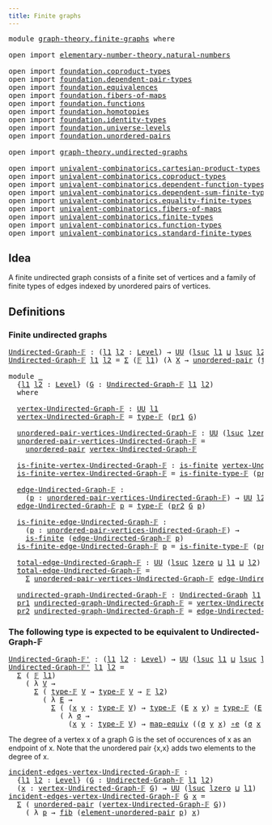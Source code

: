 ```yaml
---
title: Finite graphs
---
```


<pre class="Agda"><a id="39" class="Keyword">module</a> <a id="46" href="graph-theory.finite-graphs.html" class="Module">graph-theory.finite-graphs</a> <a id="73" class="Keyword">where</a>

<a id="80" class="Keyword">open</a> <a id="85" class="Keyword">import</a> <a id="92" href="elementary-number-theory.natural-numbers.html" class="Module">elementary-number-theory.natural-numbers</a>

<a id="134" class="Keyword">open</a> <a id="139" class="Keyword">import</a> <a id="146" href="foundation.coproduct-types.html" class="Module">foundation.coproduct-types</a>
<a id="173" class="Keyword">open</a> <a id="178" class="Keyword">import</a> <a id="185" href="foundation.dependent-pair-types.html" class="Module">foundation.dependent-pair-types</a>
<a id="217" class="Keyword">open</a> <a id="222" class="Keyword">import</a> <a id="229" href="foundation.equivalences.html" class="Module">foundation.equivalences</a>
<a id="253" class="Keyword">open</a> <a id="258" class="Keyword">import</a> <a id="265" href="foundation.fibers-of-maps.html" class="Module">foundation.fibers-of-maps</a>
<a id="291" class="Keyword">open</a> <a id="296" class="Keyword">import</a> <a id="303" href="foundation.functions.html" class="Module">foundation.functions</a>
<a id="324" class="Keyword">open</a> <a id="329" class="Keyword">import</a> <a id="336" href="foundation.homotopies.html" class="Module">foundation.homotopies</a>
<a id="358" class="Keyword">open</a> <a id="363" class="Keyword">import</a> <a id="370" href="foundation.identity-types.html" class="Module">foundation.identity-types</a>
<a id="396" class="Keyword">open</a> <a id="401" class="Keyword">import</a> <a id="408" href="foundation.universe-levels.html" class="Module">foundation.universe-levels</a>
<a id="435" class="Keyword">open</a> <a id="440" class="Keyword">import</a> <a id="447" href="foundation.unordered-pairs.html" class="Module">foundation.unordered-pairs</a>

<a id="475" class="Keyword">open</a> <a id="480" class="Keyword">import</a> <a id="487" href="graph-theory.undirected-graphs.html" class="Module">graph-theory.undirected-graphs</a>

<a id="519" class="Keyword">open</a> <a id="524" class="Keyword">import</a> <a id="531" href="univalent-combinatorics.cartesian-product-types.html" class="Module">univalent-combinatorics.cartesian-product-types</a>
<a id="579" class="Keyword">open</a> <a id="584" class="Keyword">import</a> <a id="591" href="univalent-combinatorics.coproduct-types.html" class="Module">univalent-combinatorics.coproduct-types</a>
<a id="631" class="Keyword">open</a> <a id="636" class="Keyword">import</a> <a id="643" href="univalent-combinatorics.dependent-function-types.html" class="Module">univalent-combinatorics.dependent-function-types</a>
<a id="692" class="Keyword">open</a> <a id="697" class="Keyword">import</a> <a id="704" href="univalent-combinatorics.dependent-sum-finite-types.html" class="Module">univalent-combinatorics.dependent-sum-finite-types</a>
<a id="755" class="Keyword">open</a> <a id="760" class="Keyword">import</a> <a id="767" href="univalent-combinatorics.equality-finite-types.html" class="Module">univalent-combinatorics.equality-finite-types</a>
<a id="813" class="Keyword">open</a> <a id="818" class="Keyword">import</a> <a id="825" href="univalent-combinatorics.fibers-of-maps.html" class="Module">univalent-combinatorics.fibers-of-maps</a>
<a id="864" class="Keyword">open</a> <a id="869" class="Keyword">import</a> <a id="876" href="univalent-combinatorics.finite-types.html" class="Module">univalent-combinatorics.finite-types</a>
<a id="913" class="Keyword">open</a> <a id="918" class="Keyword">import</a> <a id="925" href="univalent-combinatorics.function-types.html" class="Module">univalent-combinatorics.function-types</a>
<a id="964" class="Keyword">open</a> <a id="969" class="Keyword">import</a> <a id="976" href="univalent-combinatorics.standard-finite-types.html" class="Module">univalent-combinatorics.standard-finite-types</a>
</pre>
## Idea

A finite undirected graph consists of a finite set of vertices and a family of finite types of edges indexed by unordered pairs of vertices.

## Definitions

### Finite undirected graphs

<pre class="Agda"><a id="Undirected-Graph-𝔽"></a><a id="1232" href="graph-theory.finite-graphs.html#1232" class="Function">Undirected-Graph-𝔽</a> <a id="1251" class="Symbol">:</a> <a id="1253" class="Symbol">(</a><a id="1254" href="graph-theory.finite-graphs.html#1254" class="Bound">l1</a> <a id="1257" href="graph-theory.finite-graphs.html#1257" class="Bound">l2</a> <a id="1260" class="Symbol">:</a> <a id="1262" href="Agda.Primitive.html#597" class="Postulate">Level</a><a id="1267" class="Symbol">)</a> <a id="1269" class="Symbol">→</a> <a id="1271" href="foundation-core.universe-levels.html#235" class="Primitive">UU</a> <a id="1274" class="Symbol">(</a><a id="1275" href="Agda.Primitive.html#780" class="Primitive">lsuc</a> <a id="1280" href="graph-theory.finite-graphs.html#1254" class="Bound">l1</a> <a id="1283" href="Agda.Primitive.html#810" class="Primitive Operator">⊔</a> <a id="1285" href="Agda.Primitive.html#780" class="Primitive">lsuc</a> <a id="1290" href="graph-theory.finite-graphs.html#1257" class="Bound">l2</a><a id="1292" class="Symbol">)</a>
<a id="1294" href="graph-theory.finite-graphs.html#1232" class="Function">Undirected-Graph-𝔽</a> <a id="1313" href="graph-theory.finite-graphs.html#1313" class="Bound">l1</a> <a id="1316" href="graph-theory.finite-graphs.html#1316" class="Bound">l2</a> <a id="1319" class="Symbol">=</a> <a id="1321" href="foundation-core.dependent-pair-types.html#515" class="Record">Σ</a> <a id="1323" class="Symbol">(</a><a id="1324" href="univalent-combinatorics.finite-types.html#4550" class="Function">𝔽</a> <a id="1326" href="graph-theory.finite-graphs.html#1313" class="Bound">l1</a><a id="1328" class="Symbol">)</a> <a id="1330" class="Symbol">(λ</a> <a id="1333" href="graph-theory.finite-graphs.html#1333" class="Bound">X</a> <a id="1335" class="Symbol">→</a> <a id="1337" href="foundation.unordered-pairs.html#2489" class="Function">unordered-pair</a> <a id="1352" class="Symbol">(</a><a id="1353" href="univalent-combinatorics.finite-types.html#4606" class="Function">type-𝔽</a> <a id="1360" href="graph-theory.finite-graphs.html#1333" class="Bound">X</a><a id="1361" class="Symbol">)</a> <a id="1363" class="Symbol">→</a> <a id="1365" href="univalent-combinatorics.finite-types.html#4550" class="Function">𝔽</a> <a id="1367" href="graph-theory.finite-graphs.html#1316" class="Bound">l2</a><a id="1369" class="Symbol">)</a>

<a id="1372" class="Keyword">module</a> <a id="1379" href="graph-theory.finite-graphs.html#1379" class="Module">_</a>
  <a id="1383" class="Symbol">{</a><a id="1384" href="graph-theory.finite-graphs.html#1384" class="Bound">l1</a> <a id="1387" href="graph-theory.finite-graphs.html#1387" class="Bound">l2</a> <a id="1390" class="Symbol">:</a> <a id="1392" href="Agda.Primitive.html#597" class="Postulate">Level</a><a id="1397" class="Symbol">}</a> <a id="1399" class="Symbol">(</a><a id="1400" href="graph-theory.finite-graphs.html#1400" class="Bound">G</a> <a id="1402" class="Symbol">:</a> <a id="1404" href="graph-theory.finite-graphs.html#1232" class="Function">Undirected-Graph-𝔽</a> <a id="1423" href="graph-theory.finite-graphs.html#1384" class="Bound">l1</a> <a id="1426" href="graph-theory.finite-graphs.html#1387" class="Bound">l2</a><a id="1428" class="Symbol">)</a>
  <a id="1432" class="Keyword">where</a>

  <a id="1441" href="graph-theory.finite-graphs.html#1441" class="Function">vertex-Undirected-Graph-𝔽</a> <a id="1467" class="Symbol">:</a> <a id="1469" href="foundation-core.universe-levels.html#235" class="Primitive">UU</a> <a id="1472" href="graph-theory.finite-graphs.html#1384" class="Bound">l1</a>
  <a id="1477" href="graph-theory.finite-graphs.html#1441" class="Function">vertex-Undirected-Graph-𝔽</a> <a id="1503" class="Symbol">=</a> <a id="1505" href="univalent-combinatorics.finite-types.html#4606" class="Function">type-𝔽</a> <a id="1512" class="Symbol">(</a><a id="1513" href="foundation-core.dependent-pair-types.html#605" class="Field">pr1</a> <a id="1517" href="graph-theory.finite-graphs.html#1400" class="Bound">G</a><a id="1518" class="Symbol">)</a>

  <a id="1523" href="graph-theory.finite-graphs.html#1523" class="Function">unordered-pair-vertices-Undirected-Graph-𝔽</a> <a id="1566" class="Symbol">:</a> <a id="1568" href="foundation-core.universe-levels.html#235" class="Primitive">UU</a> <a id="1571" class="Symbol">(</a><a id="1572" href="Agda.Primitive.html#780" class="Primitive">lsuc</a> <a id="1577" href="Agda.Primitive.html#764" class="Primitive">lzero</a> <a id="1583" href="Agda.Primitive.html#810" class="Primitive Operator">⊔</a> <a id="1585" href="graph-theory.finite-graphs.html#1384" class="Bound">l1</a><a id="1587" class="Symbol">)</a>
  <a id="1591" href="graph-theory.finite-graphs.html#1523" class="Function">unordered-pair-vertices-Undirected-Graph-𝔽</a> <a id="1634" class="Symbol">=</a>
    <a id="1640" href="foundation.unordered-pairs.html#2489" class="Function">unordered-pair</a> <a id="1655" href="graph-theory.finite-graphs.html#1441" class="Function">vertex-Undirected-Graph-𝔽</a>

  <a id="1684" href="graph-theory.finite-graphs.html#1684" class="Function">is-finite-vertex-Undirected-Graph-𝔽</a> <a id="1720" class="Symbol">:</a> <a id="1722" href="univalent-combinatorics.finite-types.html#4139" class="Function">is-finite</a> <a id="1732" href="graph-theory.finite-graphs.html#1441" class="Function">vertex-Undirected-Graph-𝔽</a>
  <a id="1760" href="graph-theory.finite-graphs.html#1684" class="Function">is-finite-vertex-Undirected-Graph-𝔽</a> <a id="1796" class="Symbol">=</a> <a id="1798" href="univalent-combinatorics.finite-types.html#4658" class="Function">is-finite-type-𝔽</a> <a id="1815" class="Symbol">(</a><a id="1816" href="foundation-core.dependent-pair-types.html#605" class="Field">pr1</a> <a id="1820" href="graph-theory.finite-graphs.html#1400" class="Bound">G</a><a id="1821" class="Symbol">)</a>

  <a id="1826" href="graph-theory.finite-graphs.html#1826" class="Function">edge-Undirected-Graph-𝔽</a> <a id="1850" class="Symbol">:</a>
    <a id="1856" class="Symbol">(</a><a id="1857" href="graph-theory.finite-graphs.html#1857" class="Bound">p</a> <a id="1859" class="Symbol">:</a> <a id="1861" href="graph-theory.finite-graphs.html#1523" class="Function">unordered-pair-vertices-Undirected-Graph-𝔽</a><a id="1903" class="Symbol">)</a> <a id="1905" class="Symbol">→</a> <a id="1907" href="foundation-core.universe-levels.html#235" class="Primitive">UU</a> <a id="1910" href="graph-theory.finite-graphs.html#1387" class="Bound">l2</a>
  <a id="1915" href="graph-theory.finite-graphs.html#1826" class="Function">edge-Undirected-Graph-𝔽</a> <a id="1939" href="graph-theory.finite-graphs.html#1939" class="Bound">p</a> <a id="1941" class="Symbol">=</a> <a id="1943" href="univalent-combinatorics.finite-types.html#4606" class="Function">type-𝔽</a> <a id="1950" class="Symbol">(</a><a id="1951" href="foundation-core.dependent-pair-types.html#617" class="Field">pr2</a> <a id="1955" href="graph-theory.finite-graphs.html#1400" class="Bound">G</a> <a id="1957" href="graph-theory.finite-graphs.html#1939" class="Bound">p</a><a id="1958" class="Symbol">)</a>

  <a id="1963" href="graph-theory.finite-graphs.html#1963" class="Function">is-finite-edge-Undirected-Graph-𝔽</a> <a id="1997" class="Symbol">:</a>
    <a id="2003" class="Symbol">(</a><a id="2004" href="graph-theory.finite-graphs.html#2004" class="Bound">p</a> <a id="2006" class="Symbol">:</a> <a id="2008" href="graph-theory.finite-graphs.html#1523" class="Function">unordered-pair-vertices-Undirected-Graph-𝔽</a><a id="2050" class="Symbol">)</a> <a id="2052" class="Symbol">→</a>
    <a id="2058" href="univalent-combinatorics.finite-types.html#4139" class="Function">is-finite</a> <a id="2068" class="Symbol">(</a><a id="2069" href="graph-theory.finite-graphs.html#1826" class="Function">edge-Undirected-Graph-𝔽</a> <a id="2093" href="graph-theory.finite-graphs.html#2004" class="Bound">p</a><a id="2094" class="Symbol">)</a>
  <a id="2098" href="graph-theory.finite-graphs.html#1963" class="Function">is-finite-edge-Undirected-Graph-𝔽</a> <a id="2132" href="graph-theory.finite-graphs.html#2132" class="Bound">p</a> <a id="2134" class="Symbol">=</a> <a id="2136" href="univalent-combinatorics.finite-types.html#4658" class="Function">is-finite-type-𝔽</a> <a id="2153" class="Symbol">(</a><a id="2154" href="foundation-core.dependent-pair-types.html#617" class="Field">pr2</a> <a id="2158" href="graph-theory.finite-graphs.html#1400" class="Bound">G</a> <a id="2160" href="graph-theory.finite-graphs.html#2132" class="Bound">p</a><a id="2161" class="Symbol">)</a>

  <a id="2166" href="graph-theory.finite-graphs.html#2166" class="Function">total-edge-Undirected-Graph-𝔽</a> <a id="2196" class="Symbol">:</a> <a id="2198" href="foundation-core.universe-levels.html#235" class="Primitive">UU</a> <a id="2201" class="Symbol">(</a><a id="2202" href="Agda.Primitive.html#780" class="Primitive">lsuc</a> <a id="2207" href="Agda.Primitive.html#764" class="Primitive">lzero</a> <a id="2213" href="Agda.Primitive.html#810" class="Primitive Operator">⊔</a> <a id="2215" href="graph-theory.finite-graphs.html#1384" class="Bound">l1</a> <a id="2218" href="Agda.Primitive.html#810" class="Primitive Operator">⊔</a> <a id="2220" href="graph-theory.finite-graphs.html#1387" class="Bound">l2</a><a id="2222" class="Symbol">)</a>
  <a id="2226" href="graph-theory.finite-graphs.html#2166" class="Function">total-edge-Undirected-Graph-𝔽</a> <a id="2256" class="Symbol">=</a>
    <a id="2262" href="foundation-core.dependent-pair-types.html#515" class="Record">Σ</a> <a id="2264" href="graph-theory.finite-graphs.html#1523" class="Function">unordered-pair-vertices-Undirected-Graph-𝔽</a> <a id="2307" href="graph-theory.finite-graphs.html#1826" class="Function">edge-Undirected-Graph-𝔽</a>

  <a id="2334" href="graph-theory.finite-graphs.html#2334" class="Function">undirected-graph-Undirected-Graph-𝔽</a> <a id="2370" class="Symbol">:</a> <a id="2372" href="graph-theory.undirected-graphs.html#1060" class="Function">Undirected-Graph</a> <a id="2389" href="graph-theory.finite-graphs.html#1384" class="Bound">l1</a> <a id="2392" href="graph-theory.finite-graphs.html#1387" class="Bound">l2</a>
  <a id="2397" href="foundation-core.dependent-pair-types.html#605" class="Field">pr1</a> <a id="2401" href="graph-theory.finite-graphs.html#2334" class="Function">undirected-graph-Undirected-Graph-𝔽</a> <a id="2437" class="Symbol">=</a> <a id="2439" href="graph-theory.finite-graphs.html#1441" class="Function">vertex-Undirected-Graph-𝔽</a>
  <a id="2467" href="foundation-core.dependent-pair-types.html#617" class="Field">pr2</a> <a id="2471" href="graph-theory.finite-graphs.html#2334" class="Function">undirected-graph-Undirected-Graph-𝔽</a> <a id="2507" class="Symbol">=</a> <a id="2509" href="graph-theory.finite-graphs.html#1826" class="Function">edge-Undirected-Graph-𝔽</a>
</pre>

### The following type is expected to be equivalent to Undirected-Graph-𝔽

<pre class="Agda"><a id="Undirected-Graph-𝔽&#39;"></a><a id="2622" href="graph-theory.finite-graphs.html#2622" class="Function">Undirected-Graph-𝔽&#39;</a> <a id="2642" class="Symbol">:</a> <a id="2644" class="Symbol">(</a><a id="2645" href="graph-theory.finite-graphs.html#2645" class="Bound">l1</a> <a id="2648" href="graph-theory.finite-graphs.html#2648" class="Bound">l2</a> <a id="2651" class="Symbol">:</a> <a id="2653" href="Agda.Primitive.html#597" class="Postulate">Level</a><a id="2658" class="Symbol">)</a> <a id="2660" class="Symbol">→</a> <a id="2662" href="foundation-core.universe-levels.html#235" class="Primitive">UU</a> <a id="2665" class="Symbol">(</a><a id="2666" href="Agda.Primitive.html#780" class="Primitive">lsuc</a> <a id="2671" href="graph-theory.finite-graphs.html#2645" class="Bound">l1</a> <a id="2674" href="Agda.Primitive.html#810" class="Primitive Operator">⊔</a> <a id="2676" href="Agda.Primitive.html#780" class="Primitive">lsuc</a> <a id="2681" href="graph-theory.finite-graphs.html#2648" class="Bound">l2</a><a id="2683" class="Symbol">)</a>
<a id="2685" href="graph-theory.finite-graphs.html#2622" class="Function">Undirected-Graph-𝔽&#39;</a> <a id="2705" href="graph-theory.finite-graphs.html#2705" class="Bound">l1</a> <a id="2708" href="graph-theory.finite-graphs.html#2708" class="Bound">l2</a> <a id="2711" class="Symbol">=</a>
  <a id="2715" href="foundation-core.dependent-pair-types.html#515" class="Record">Σ</a> <a id="2717" class="Symbol">(</a> <a id="2719" href="univalent-combinatorics.finite-types.html#4550" class="Function">𝔽</a> <a id="2721" href="graph-theory.finite-graphs.html#2705" class="Bound">l1</a><a id="2723" class="Symbol">)</a>
    <a id="2729" class="Symbol">(</a> <a id="2731" class="Symbol">λ</a> <a id="2733" href="graph-theory.finite-graphs.html#2733" class="Bound">V</a> <a id="2735" class="Symbol">→</a>
      <a id="2743" href="foundation-core.dependent-pair-types.html#515" class="Record">Σ</a> <a id="2745" class="Symbol">(</a> <a id="2747" href="univalent-combinatorics.finite-types.html#4606" class="Function">type-𝔽</a> <a id="2754" href="graph-theory.finite-graphs.html#2733" class="Bound">V</a> <a id="2756" class="Symbol">→</a> <a id="2758" href="univalent-combinatorics.finite-types.html#4606" class="Function">type-𝔽</a> <a id="2765" href="graph-theory.finite-graphs.html#2733" class="Bound">V</a> <a id="2767" class="Symbol">→</a> <a id="2769" href="univalent-combinatorics.finite-types.html#4550" class="Function">𝔽</a> <a id="2771" href="graph-theory.finite-graphs.html#2708" class="Bound">l2</a><a id="2773" class="Symbol">)</a>
        <a id="2783" class="Symbol">(</a> <a id="2785" class="Symbol">λ</a> <a id="2787" href="graph-theory.finite-graphs.html#2787" class="Bound">E</a> <a id="2789" class="Symbol">→</a>
          <a id="2801" href="foundation-core.dependent-pair-types.html#515" class="Record">Σ</a> <a id="2803" class="Symbol">(</a> <a id="2805" class="Symbol">(</a><a id="2806" href="graph-theory.finite-graphs.html#2806" class="Bound">x</a> <a id="2808" href="graph-theory.finite-graphs.html#2808" class="Bound">y</a> <a id="2810" class="Symbol">:</a> <a id="2812" href="univalent-combinatorics.finite-types.html#4606" class="Function">type-𝔽</a> <a id="2819" href="graph-theory.finite-graphs.html#2733" class="Bound">V</a><a id="2820" class="Symbol">)</a> <a id="2822" class="Symbol">→</a> <a id="2824" href="univalent-combinatorics.finite-types.html#4606" class="Function">type-𝔽</a> <a id="2831" class="Symbol">(</a><a id="2832" href="graph-theory.finite-graphs.html#2787" class="Bound">E</a> <a id="2834" href="graph-theory.finite-graphs.html#2806" class="Bound">x</a> <a id="2836" href="graph-theory.finite-graphs.html#2808" class="Bound">y</a><a id="2837" class="Symbol">)</a> <a id="2839" href="foundation-core.equivalences.html#1621" class="Function Operator">≃</a> <a id="2841" href="univalent-combinatorics.finite-types.html#4606" class="Function">type-𝔽</a> <a id="2848" class="Symbol">(</a><a id="2849" href="graph-theory.finite-graphs.html#2787" class="Bound">E</a> <a id="2851" href="graph-theory.finite-graphs.html#2808" class="Bound">y</a> <a id="2853" href="graph-theory.finite-graphs.html#2806" class="Bound">x</a><a id="2854" class="Symbol">))</a>
            <a id="2869" class="Symbol">(</a> <a id="2871" class="Symbol">λ</a> <a id="2873" href="graph-theory.finite-graphs.html#2873" class="Bound">σ</a> <a id="2875" class="Symbol">→</a>
              <a id="2891" class="Symbol">(</a><a id="2892" href="graph-theory.finite-graphs.html#2892" class="Bound">x</a> <a id="2894" href="graph-theory.finite-graphs.html#2894" class="Bound">y</a> <a id="2896" class="Symbol">:</a> <a id="2898" href="univalent-combinatorics.finite-types.html#4606" class="Function">type-𝔽</a> <a id="2905" href="graph-theory.finite-graphs.html#2733" class="Bound">V</a><a id="2906" class="Symbol">)</a> <a id="2908" class="Symbol">→</a> <a id="2910" href="foundation-core.equivalences.html#1821" class="Function">map-equiv</a> <a id="2920" class="Symbol">((</a><a id="2922" href="graph-theory.finite-graphs.html#2873" class="Bound">σ</a> <a id="2924" href="graph-theory.finite-graphs.html#2894" class="Bound">y</a> <a id="2926" href="graph-theory.finite-graphs.html#2892" class="Bound">x</a><a id="2927" class="Symbol">)</a> <a id="2929" href="foundation-core.equivalences.html#7869" class="Function Operator">∘e</a> <a id="2932" class="Symbol">(</a><a id="2933" href="graph-theory.finite-graphs.html#2873" class="Bound">σ</a> <a id="2935" href="graph-theory.finite-graphs.html#2892" class="Bound">x</a> <a id="2937" href="graph-theory.finite-graphs.html#2894" class="Bound">y</a><a id="2938" class="Symbol">))</a> <a id="2941" href="foundation-core.homotopies.html#1249" class="Function Operator">~</a> <a id="2943" href="foundation-core.functions.html#322" class="Function">id</a><a id="2945" class="Symbol">)))</a>
</pre>
The degree of a vertex x of a graph G is the set of occurences of x as an endpoint of x. Note that the unordered pair {x,x} adds two elements to the degree of x.

<pre class="Agda"><a id="incident-edges-vertex-Undirected-Graph-𝔽"></a><a id="3125" href="graph-theory.finite-graphs.html#3125" class="Function">incident-edges-vertex-Undirected-Graph-𝔽</a> <a id="3166" class="Symbol">:</a>
  <a id="3170" class="Symbol">{</a><a id="3171" href="graph-theory.finite-graphs.html#3171" class="Bound">l1</a> <a id="3174" href="graph-theory.finite-graphs.html#3174" class="Bound">l2</a> <a id="3177" class="Symbol">:</a> <a id="3179" href="Agda.Primitive.html#597" class="Postulate">Level</a><a id="3184" class="Symbol">}</a> <a id="3186" class="Symbol">(</a><a id="3187" href="graph-theory.finite-graphs.html#3187" class="Bound">G</a> <a id="3189" class="Symbol">:</a> <a id="3191" href="graph-theory.finite-graphs.html#1232" class="Function">Undirected-Graph-𝔽</a> <a id="3210" href="graph-theory.finite-graphs.html#3171" class="Bound">l1</a> <a id="3213" href="graph-theory.finite-graphs.html#3174" class="Bound">l2</a><a id="3215" class="Symbol">)</a>
  <a id="3219" class="Symbol">(</a><a id="3220" href="graph-theory.finite-graphs.html#3220" class="Bound">x</a> <a id="3222" class="Symbol">:</a> <a id="3224" href="graph-theory.finite-graphs.html#1441" class="Function">vertex-Undirected-Graph-𝔽</a> <a id="3250" href="graph-theory.finite-graphs.html#3187" class="Bound">G</a><a id="3251" class="Symbol">)</a> <a id="3253" class="Symbol">→</a> <a id="3255" href="foundation-core.universe-levels.html#235" class="Primitive">UU</a> <a id="3258" class="Symbol">(</a><a id="3259" href="Agda.Primitive.html#780" class="Primitive">lsuc</a> <a id="3264" href="Agda.Primitive.html#764" class="Primitive">lzero</a> <a id="3270" href="Agda.Primitive.html#810" class="Primitive Operator">⊔</a> <a id="3272" href="graph-theory.finite-graphs.html#3171" class="Bound">l1</a><a id="3274" class="Symbol">)</a>
<a id="3276" href="graph-theory.finite-graphs.html#3125" class="Function">incident-edges-vertex-Undirected-Graph-𝔽</a> <a id="3317" href="graph-theory.finite-graphs.html#3317" class="Bound">G</a> <a id="3319" href="graph-theory.finite-graphs.html#3319" class="Bound">x</a> <a id="3321" class="Symbol">=</a>
  <a id="3325" href="foundation-core.dependent-pair-types.html#515" class="Record">Σ</a> <a id="3327" class="Symbol">(</a> <a id="3329" href="foundation.unordered-pairs.html#2489" class="Function">unordered-pair</a> <a id="3344" class="Symbol">(</a><a id="3345" href="graph-theory.finite-graphs.html#1441" class="Function">vertex-Undirected-Graph-𝔽</a> <a id="3371" href="graph-theory.finite-graphs.html#3317" class="Bound">G</a><a id="3372" class="Symbol">))</a>
    <a id="3379" class="Symbol">(</a> <a id="3381" class="Symbol">λ</a> <a id="3383" href="graph-theory.finite-graphs.html#3383" class="Bound">p</a> <a id="3385" class="Symbol">→</a> <a id="3387" href="foundation-core.fibers-of-maps.html#994" class="Function">fib</a> <a id="3391" class="Symbol">(</a><a id="3392" href="foundation.unordered-pairs.html#3590" class="Function">element-unordered-pair</a> <a id="3415" href="graph-theory.finite-graphs.html#3383" class="Bound">p</a><a id="3416" class="Symbol">)</a> <a id="3418" href="graph-theory.finite-graphs.html#3319" class="Bound">x</a><a id="3419" class="Symbol">)</a>
</pre>